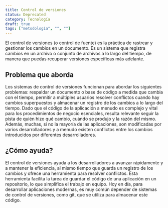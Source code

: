 ```yaml
---
title: Control de versiones
status: Deprecated
category: Tecnología
draft: true
tags: ["metodología", "", ""]
---
```


El control de versiones (o control de fuente) es la práctica de rastrear y gestionar los cambios en un documento.
Es un sistema que registra cambios en un archivo o conjunto de archivos a lo largo del tiempo, de manera que puedas recuperar versiones específicas más adelante.

## Problema que aborda

Los sistemas de control de versiones funcionan para abordar los siguientes problemas:
respaldar un documento o base de código a medida que cambia con el tiempo,
permitir a múltiples usuarios resolver conflictos cuando hay cambios superpuestos y
almacenar un registro de los cambios a lo largo del tiempo.
Dado que el código de la aplicación a menudo es complejo y vital para los procedimientos de negocio esenciales, resulta relevante seguir la pista de quién hizo qué cambio, cuándo se produjo y la razón del mismo.
Además, muchas, si no la mayoría de las aplicaciones, son modificadas por varios desarrolladores y a menudo existen conflictos entre los cambios introducidos por diferentes desarrolladores.

## ¿Cómo ayuda?

El control de versiones ayuda a los desarrolladores a avanzar rápidamente y a mantener la eficiencia, al mismo tiempo que guarda un registro de los cambios y ofrece una herramienta para resolver conflictos.
Esta herramienta facilita la tarea de guardar el código de una aplicación en un repositorio, lo que simplifica el trabajo en equipo. Hoy en día, para desarrollar aplicaciones modernas, es muy común depender de sistemas de control de versiones, como git, que se utiliza para almacenar este código.
